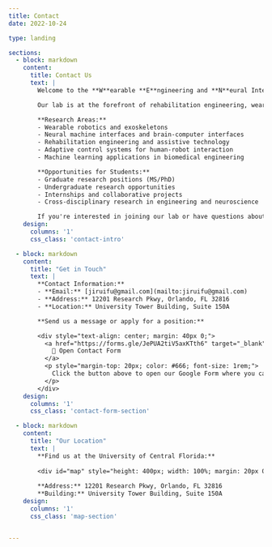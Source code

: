 ```yaml
---
title: Contact
date: 2022-10-24

type: landing

sections:
  - block: markdown
    content:
      title: Contact Us
      text: |
        Welcome to the **W**earable **E**ngineering and **N**eural Interface Laboratory (WEN Lab) at the University of Central Florida! 

        Our lab is at the forefront of rehabilitation engineering, wearable robotics, and neural machine interfaces. We are always looking for motivated students who are passionate about advancing technology to improve human lives.

        **Research Areas:**
        - Wearable robotics and exoskeletons
        - Neural machine interfaces and brain-computer interfaces
        - Rehabilitation engineering and assistive technology
        - Adaptive control systems for human-robot interaction
        - Machine learning applications in biomedical engineering

        **Opportunities for Students:**
        - Graduate research positions (MS/PhD)
        - Undergraduate research opportunities
        - Internships and collaborative projects
        - Cross-disciplinary research in engineering and neuroscience

        If you're interested in joining our lab or have questions about our research, please reach out! We welcome students from various backgrounds including mechanical engineering, electrical engineering, computer science, biomedical engineering, and related fields.
    design:
      columns: '1'
      css_class: 'contact-intro'

  - block: markdown
    content:
      title: "Get in Touch"
      text: |
        **Contact Information:**
        - **Email:** [jiruifu@gmail.com](mailto:jiruifu@gmail.com)
        - **Address:** 12201 Research Pkwy, Orlando, FL 32816
        - **Location:** University Tower Building, Suite 150A

        **Send us a message or apply for a position:**

        <div style="text-align: center; margin: 40px 0;">
          <a href="https://forms.gle/JePUA2tiV5axKTth6" target="_blank" class="btn btn-primary btn-lg" style="padding: 15px 30px; font-size: 1.2rem; text-decoration: none;">
            📝 Open Contact Form
          </a>
          <p style="margin-top: 20px; color: #666; font-size: 1rem;">
            Click the button above to open our Google Form where you can send us a message or apply for a position.
          </p>
        </div>
    design:
      columns: '1'
      css_class: 'contact-form-section'

  - block: markdown
    content:
      title: "Our Location"
      text: |
        **Find us at the University of Central Florida:**
        
        <div id="map" style="height: 400px; width: 100%; margin: 20px 0; border-radius: 8px; border: 1px solid #ddd;"></div>
        
        **Address:** 12201 Research Pkwy, Orlando, FL 32816  
        **Building:** University Tower Building, Suite 150A
    design:
      columns: '1'
      css_class: 'map-section'


---
```

